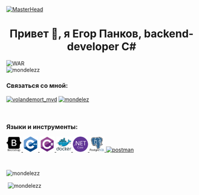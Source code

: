 [![MasterHead](https://camo.githubusercontent.com/04e1fb71da995e01cd6b0aef1b07b2d9745edd584d7b47236f083c3cd1d1bfe5/68747470733a2f2f7777772e69616b6164656d692e636f6d2f77702d636f6e74656e742f75706c6f6164732f323032302f31302f7068702d7765622d64657369676e2e676966)](https://github.com/Mondelezz)

<h1 align="center"> Привет 👋, я Егор Панков, backend-developer C#</h1>

<img align="right" alt="WAR" width="600" src="https://i.pinimg.com/originals/73/16/06/7316066ba082e19cd1c88a78551c2e93.gif">

<p align="left"> <img src="https://komarev.com/ghpvc/?username=mondelezz&label=Profile%20views&color=0e75b6&style=flat" alt="mondelezz" /> </p>

<h3 align="left"> Связаться со мной:</h3>
<p align="left">
<a href="https://instagram.com/volandemort_mvd" target="blank"><img align="center" src="https://raw.githubusercontent.com/rahuldkjain/github-profile-readme-generator/master/src/images/icons/Social/instagram.svg" alt="volandemort_mvd" height="30" width="40" /></a>
<a href="https://codeforces.com/profile/mondelez" target="blank"><img align="center" src="https://raw.githubusercontent.com/rahuldkjain/github-profile-readme-generator/master/src/images/icons/Social/codeforces.svg" alt="mondelez" height="30" width="40" /></a>
</p>
<br/>
<h3 align="left"> Языки и инструменты: </h3>
<p align="left"> 
<a href="https://getbootstrap.com" target="_blank" rel="noreferrer"> <img src="https://raw.githubusercontent.com/devicons/devicon/master/icons/bootstrap/bootstrap-plain-wordmark.svg" alt="bootstrap" width="40" height="40"/> </a> 
<a href="https://www.w3schools.com/cpp/" target="_blank" rel="noreferrer"> <img src="https://raw.githubusercontent.com/devicons/devicon/master/icons/cplusplus/cplusplus-original.svg" alt="cplusplus" width="40" height="40"/> </a> 
<a href="https://www.w3schools.com/cs/" target="_blank" rel="noreferrer"> <img src="https://raw.githubusercontent.com/devicons/devicon/master/icons/csharp/csharp-original.svg" alt="csharp" width="40" height="40"/> </a> 
<a href="https://www.docker.com/" target="_blank" rel="noreferrer"> <img src="https://raw.githubusercontent.com/devicons/devicon/master/icons/docker/docker-original-wordmark.svg" alt="docker" width="40" height="40"/> </a> 
<a href="https://dotnet.microsoft.com" target="_blank" rel="noreferrer"> <img src="https://raw.githubusercontent.com/devicons/devicon/master/icons/dotnetcore/dotnetcore-original.svg" alt="dotnet" width="40" height="40" /> </a> 
<a href="https://www.postgresql.org" target="_blank" rel="noreferrer"> <img src="https://raw.githubusercontent.com/devicons/devicon/master/icons/postgresql/postgresql-original-wordmark.svg" alt="postgresql" width="40" height="40" /> </a> 
<a href="https://postman.com" target="_blank" rel="noreferrer"> <img src="https://www.vectorlogo.zone/logos/getpostman/getpostman-icon.svg" alt="postman" width="40" height="40"/> </a> 
</p>
<br/>
<p align="left"><img src="https://github-readme-stats.vercel.app/api/top-langs?username=mondelezz&show_icons=true&locale=en&layout=compact" alt="mondelezz" /></p>

<p>&nbsp;<img align="center" src="https://github-readme-stats.vercel.app/api?username=mondelezz&show_icons=true&locale=en" alt="mondelezz" /></p>
